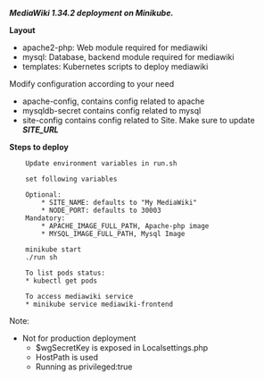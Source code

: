 _**MediaWiki 1.34.2 deployment on Minikube.**_
    
**Layout**
* apache2-php: Web module required for mediawiki
* mysql: Database, backend module required for mediawiki
* templates: Kubernetes scripts to deploy mediawiki

Modify configuration according to your need
   * apache-config, contains config related to apache
   * mysqldb-secret contains config related to mysql
   * site-config contains config related to Site. Make sure to update **_SITE_URL_**
    
**Steps to deploy**

        Update environment variables in run.sh
        
        set following variables
         
        Optional:
            * SITE_NAME: defaults to "My MediaWiki"
            * NODE_PORT: defaults to 30003
        Mandatory:
            * APACHE_IMAGE_FULL_PATH, Apache-php image 
            * MYSQL_IMAGE_FULL_PATH, Mysql Image
        
        minikube start
        ./run sh
        
        To list pods status:
        * kubectl get pods
         
        To access mediawiki service
        * minikube service mediawiki-frontend 


Note: 
* Not for production deployment
    * $wgSecretKey is exposed in Localsettings.php
    * HostPath is used
    * Running as privileged:true 
 